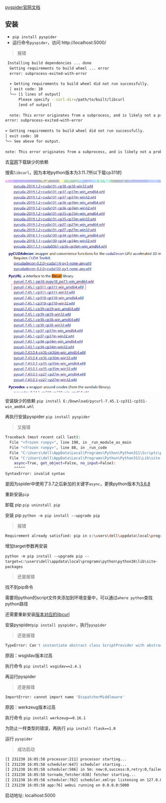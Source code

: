 [pyspider官网文档](https://docs.pyspider.org/en/latest/#installation)

## 安装

- `pip install pyspider`
- 运行命令`pyspider`，访问 http://localhost:5000/

> 报错

```bash
 Installing build dependencies ... done
  Getting requirements to build wheel ... error
  error: subprocess-exited-with-error

  × Getting requirements to build wheel did not run successfully.
  │ exit code: 10
  ╰─> [1 lines of output]
      Please specify --curl-dir=/path/to/built/libcurl
      [end of output]

  note: This error originates from a subprocess, and is likely not a problem with pip.
error: subprocess-exited-with-error

× Getting requirements to build wheel did not run successfully.
│ exit code: 10
╰─> See above for output.

note: This error originates from a subprocess, and is likely not a problem with pip.
```

去[官网](https://www.lfd.uci.edu/~gohlke/pythonlibs/)下载缺少的依赖

搜索`libcurl`，因为本地python版本为3.11.7所以下载cp311的

![image-20231230151852301](https://raw.githubusercontent.com/coffee330501/warehouse/master/pig/image-20231230151852301.png)

安装缺少的依赖 `pip install E:/Download/pycurl-7.45.1-cp311-cp311-win_amd64.whl`

再执行安装pyspider `pip install pyspider`

> 又报错

```bash
Traceback (most recent call last):
  File "<frozen runpy>", line 198, in _run_module_as_main
  File "<frozen runpy>", line 88, in _run_code
  File "C:\Users\dell\AppData\Local\Programs\Python\Python311\Scripts\pyspider.exe\__main__.py", line 4, in <module>
  File "C:\Users\dell\AppData\Local\Programs\Python\Python311\Lib\site-packages\pyspider\run.py", line 231
    async=True, get_object=False, no_input=False):
    ^^^^^
SyntaxError: invalid syntax
```

是因为spider中使用了3.7之后新加的关键字`async`，更换python版本为[3.6.8](https://www.python.org/ftp/python/3.6.8/python-3.6.8-amd64.exe)

重新安装`pip`

卸载 pip `pip uninstall pip`

安装 pip `python -m pip install --upgrade pip`

> 报错

```bash
Requirement already satisfied: pip in c:\users\dell\appdata\local\programs\python\python36\lib\site-packages
```

增加target参数再安装

`python -m pip install --upgrade pip --target=c:\users\dell\appdata\local\programs\python\python36\lib\site-packages`

> 还是报错

找不到pip命令

需要将python的script文件夹添加到环境变量中，可以通过`where python`查找python路径

还需要重新安装[版本对应的libcurl](https://download.lfd.uci.edu/pythonlibs/archived/cp36/pycurl-7.43.0.4-cp36-cp36m-win_amd64.whl)

安装pyspider`pip install pyspider`，执行`pyspider`

> 还是报错

```bash
TypeError: Can't instantiate abstract class ScriptProvider with abstract methods get_resource_inst
```

原因：wsgidav版本过高

执行命令 `pip install wsgidav==2.4.1`

再运行pyspider

> 还是报错

```bash
ImportError: cannot import name 'DispatcherMiddleware'
```

原因：werkzeug版本过高

执行命令 `pip install werkzeug==0.16.1`

为防止一样类型的错误，再执行 `pip install flask==1.0`

运行 `pyspider`

> 成功启动

```bash
[I 231230 16:05:58 processor:211] processor starting...
[I 231230 16:05:58 scheduler:647] scheduler starting...
[I 231230 16:05:58 scheduler:586] in 5m: new:0,success:0,retry:0,failed:0
[I 231230 16:05:58 tornado_fetcher:638] fetcher starting...
[I 231230 16:05:58 scheduler:782] scheduler.xmlrpc listening on 127.0.0.1:23333
[I 231230 16:05:58 app:76] webui running on 0.0.0.0:5000
```

启动地址: localhost:5000